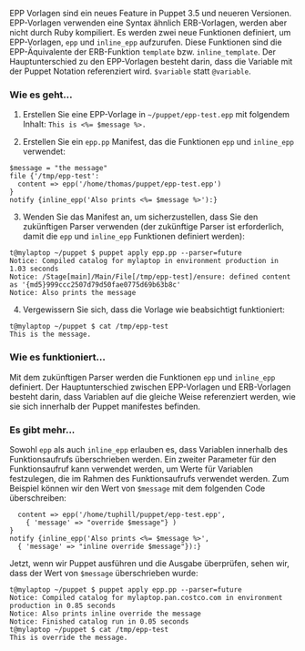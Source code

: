EPP Vorlagen sind ein neues Feature in Puppet 3.5 und neueren Versionen. EPP-Vorlagen verwenden eine Syntax ähnlich ERB-Vorlagen, werden aber nicht durch Ruby kompiliert. Es werden zwei neue Funktionen definiert, um EPP-Vorlagen, `epp` und `inline_epp` aufzurufen. Diese Funktionen sind die EPP-Äquivalente der ERB-Funktion `template` bzw. `inline_template`. Der Hauptunterschied zu den EPP-Vorlagen besteht darin, dass die Variable mit der Puppet Notation referenziert wird. `$variable` statt `@variable`.

### Wie es geht...

1. Erstellen Sie eine EPP-Vorlage in `~/puppet/epp-test.epp` mit folgendem Inhalt:
`This is <%= $message %>.`

2. Erstellen Sie ein `epp.pp` Manifest, das die Funktionen `epp` und `inline_epp` verwendet:

```
$message = "the message"
file {'/tmp/epp-test':
  content => epp('/home/thomas/puppet/epp-test.epp')
}
notify {inline_epp('Also prints <%= $message %>'):}
```

3. Wenden Sie das Manifest an, um sicherzustellen, dass Sie den zukünftigen Parser verwenden (der zukünftige Parser ist erforderlich, damit die `epp` und `inline_epp` Funktionen definiert werden):

```
t@mylaptop ~/puppet $ puppet apply epp.pp --parser=future
Notice: Compiled catalog for mylaptop in environment production in 1.03 seconds
Notice: /Stage[main]/Main/File[/tmp/epp-test]/ensure: defined content as '{md5}999ccc2507d79d50fae0775d69b63b8c'
Notice: Also prints the message
```

4. Vergewissern Sie sich, dass die Vorlage wie beabsichtigt funktioniert:

```
t@mylaptop ~/puppet $ cat /tmp/epp-test 
This is the message.
```

### Wie es funktioniert...

Mit dem zukünftigen Parser werden die Funktionen `epp` und `inline_epp` definiert. Der Hauptunterschied zwischen EPP-Vorlagen und ERB-Vorlagen besteht darin, dass Variablen auf die gleiche Weise referenziert werden, wie sie sich innerhalb der Puppet manifestes befinden.

### Es gibt mehr...

Sowohl `epp` als auch `inline_epp` erlauben es, dass Variablen innerhalb des Funktionsaufrufs überschrieben werden. Ein zweiter Parameter für den Funktionsaufruf kann verwendet werden, um Werte für Variablen festzulegen, die im Rahmen des Funktionsaufrufs verwendet werden. Zum Beispiel können wir den Wert von `$message` mit dem folgenden Code überschreiben:
```file {'/tmp/epp-test':
  content => epp('/home/tuphill/puppet/epp-test.epp',
    { 'message' => "override $message"} )
}
notify {inline_epp('Also prints <%= $message %>',
  { 'message' => "inline override $message"}):}
```

Jetzt, wenn wir Puppet ausführen und die Ausgabe überprüfen, sehen wir, dass der Wert von `$message` überschrieben wurde:
```
t@mylaptop ~/puppet $ puppet apply epp.pp --parser=future
Notice: Compiled catalog for mylaptop.pan.costco.com in environment production in 0.85 seconds
Notice: Also prints inline override the message
Notice: Finished catalog run in 0.05 seconds
t@mylaptop ~/puppet $ cat /tmp/epp-test 
This is override the message.
```